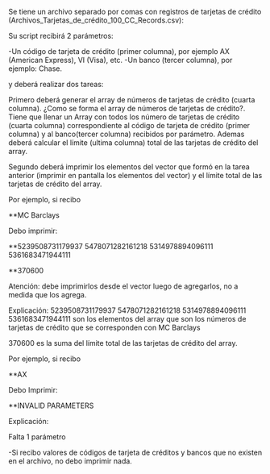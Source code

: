 Se tiene un archivo separado por comas con registros de tarjetas de crédito (Archivos_Tarjetas_de_crédito_100_CC_Records.csv):

Su script recibirá 2 parámetros: 

-Un código de tarjeta de crédito (primer columna), por ejemplo AX (American Express), VI (Visa), etc.
-Un banco (tercer columna), por ejemplo: Chase.

y deberá realizar dos tareas:

Primero deberá generar el array de números de tarjetas de crédito (cuarta columna).
¿Como se forma el array de números de tarjetas de crédito?.
Tiene que llenar un Array con todos los número de tarjetas de crédito (cuarta columna) correspondiente al
código de tarjeta de crédito (primer columna) y al banco(tercer columna) recibidos por parámetro.
Ademas deberá calcular el límite (ultima columna) total de las tarjetas de crédito del array.

Segundo deberá imprimir los elementos del vector que formó en la tarea anterior (imprimir en pantalla los elementos del vector) y el límite total de las tarjetas de crédito del array.

Por ejemplo, si recibo

**MC Barclays

Debo imprimir:

**5239508731179937 5478071282161218 5314978894096111 5361683471944111

**370600

Atención: debe imprimirlos desde el vector luego de agregarlos, no a medida que los agrega.

Explicación:
5239508731179937 5478071282161218 5314978894096111 5361683471944111 son los elementos del array que son los números de tarjetas de crédito que se corresponden con MC Barclays

370600 es la suma del límite total de las tarjetas de crédito del array.

Por ejemplo, si recibo

**AX

Debo Imprimir:

**INVALID PARAMETERS

Explicación:

Falta 1 parámetro


-Si recibo valores de códigos de tarjeta de créditos y bancos que no existen en el archivo, no debo imprimir nada.
